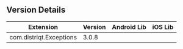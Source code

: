 ## Version Details

| Extension | Version | Android Lib | iOS Lib |
| --- | --- | --- | --- |
| com.distriqt.Exceptions | 3.0.8 |  |  |

